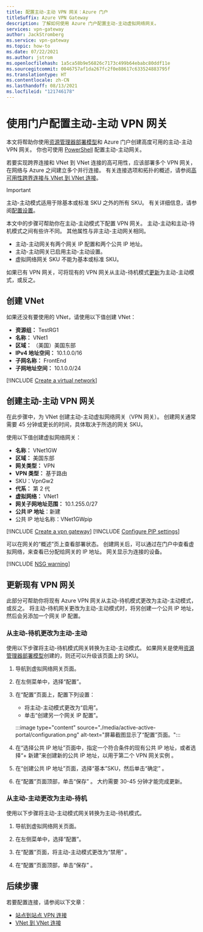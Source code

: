 ```yaml
---
title: 配置主动-主动 VPN 网关：Azure 门户
titleSuffix: Azure VPN Gateway
description: 了解如何使用 Azure 门户配置主动-主动虚拟网络网关。
services: vpn-gateway
author: JackStromberg
ms.service: vpn-gateway
ms.topic: how-to
ms.date: 07/22/2021
ms.author: jstrom
ms.openlocfilehash: 1a5ca58b9e56826c7173c499b64ebabc80ddf11e
ms.sourcegitcommit: 0046757af1da267fc2f0e88617c633524883795f
ms.translationtype: HT
ms.contentlocale: zh-CN
ms.lasthandoff: 08/13/2021
ms.locfileid: "121746178"
---
```

# <a name="configure-active-active-vpn-gateways-using-the-portal"></a>使用门户配置主动-主动 VPN 网关

本文将帮助你使用[资源管理器部署模型](../azure-resource-manager/management/deployment-models.md)和 Azure 门户创建高度可用的主动-主动 VPN 网关。 你也可使用 [PowerShell](vpn-gateway-activeactive-rm-powershell.md) 配置主动-主动网关。

若要实现跨界连接和 VNet 到 VNet 连接的高可用性，应该部署多个 VPN 网关，在网络与 Azure 之间建立多个并行连接。 有关连接选项和拓扑的概述，请参阅[高可用性跨界连接与 VNet 到 VNet 连接](vpn-gateway-highlyavailable.md)。

> [!IMPORTANT]
> 主动-主动模式适用于除基本或标准 SKU 之外的所有 SKU。 有关详细信息，请参阅[配置设置](vpn-gateway-about-vpn-gateway-settings.md#gwsku)。
>

本文中的步骤可帮助你在主动-主动模式下配置 VPN 网关。 主动-主动和主动-待机模式之间有些许不同。 其他属性与非主动-主动网关相同。 

* 主动-主动网关有两个网关 IP 配置和两个公共 IP 地址。
* 主动-主动网关已启用主动-主动设置。
* 虚拟网络网关 SKU 不能为基本或标准 SKU。

如果已有 VPN 网关，可将现有的 VPN 网关从主动-待机模式[更新](#update)为主动-主动模式，或反之。

## <a name="create-a-vnet"></a><a name="vnet"></a>创建 VNet

如果还没有要使用的 VNet，请使用以下值创建 VNet：

* **资源组：** TestRG1
* **名称：** VNet1
* **区域：** （美国）美国东部
* **IPv4 地址空间：** 10.1.0.0/16
* **子网名称：** FrontEnd
* **子网地址空间：** 10.1.0.0/24

[!INCLUDE [Create a virtual network](../../includes/vpn-gateway-basic-vnet-rm-portal-include.md)]

## <a name="create-an-active-active-vpn-gateway"></a><a name="gateway"></a>创建主动-主动 VPN 网关

在此步骤中，为 VNet 创建主动-主动虚拟网络网关（VPN 网关）。 创建网关通常需要 45 分钟或更长的时间，具体取决于所选的网关 SKU。

使用以下值创建虚拟网络网关：

* **名称：** VNet1GW
* **区域：** 美国东部
* **网关类型：** VPN
* **VPN 类型：** 基于路由
* SKU：VpnGw2
* **代系：** 第 2 代
* **虚拟网络：** VNet1
* **网关子网地址范围：** 10.1.255.0/27
* **公共 IP 地址**：新建
* 公共 IP 地址名称：VNet1GWpip

[!INCLUDE [Create a vpn gateway](../../includes/vpn-gateway-add-gw-portal-include.md)]
[!INCLUDE [Configure PIP settings](../../includes/vpn-gateway-add-gw-pip-active-portal-include.md)]

可以在网关的“概述”页上查看部署状态。 创建网关后，可以通过在门户中查看虚拟网络，来查看已分配给网关的 IP 地址。 网关显示为连接的设备。

[!INCLUDE [NSG warning](../../includes/vpn-gateway-no-nsg-include.md)]

## <a name="update-an-existing-vpn-gateway"></a><a name ="update"></a>更新现有 VPN 网关

此部分可帮助你将现有 Azure VPN 网关从主动-待机模式更改为主动-主动模式，或反之。 将主动-待机网关更改为主动-主动模式时，将另创建一个公共 IP 地址，然后会另添加一个网关 IP 配置。 

### <a name="change-active-standby-to-active-active"></a>从主动-待机更改为主动-主动

使用以下步骤将主动-待机模式网关转换为主动-主动模式。 如果网关是使用[资源管理器部署模型](../azure-resource-manager/management/deployment-models.md)创建的，则还可以升级该页面上的 SKU。

1. 导航到虚拟网络网关页面。

1. 在左侧菜单中，选择“配置”。

1. 在“配置”页面上，配置下列设置： 

   * 将主动-主动模式更改为“启用”。
   * 单击“创建另一个网关 IP 配置”。

   :::image type="content" source="./media/active-active-portal/configuration.png" alt-text="屏幕截图显示了“配置”页面。":::

1. 在“选择公共 IP 地址”页面中，指定一个符合条件的现有公共 IP 地址，或者选择“+ 新建”来创建新的公共 IP 地址，以用于第二个 VPN 网关实例 。

1. 在“创建公共 IP 地址”页面，选择“基本”SKU，然后单击“确定”  。

1. 在“配置”页面顶部，单击“保存” 。 大约需要 30-45 分钟才能完成更新。

### <a name="change-active-active-to-active-standby"></a>从主动-主动更改为主动-待机

使用以下步骤将主动-主动模式网关转换为主动-待机模式。

1. 导航到虚拟网络网关页面。

1. 在左侧菜单中，选择“配置”。

1. 在“配置”页面，将主动-主动模式更改为“禁用” 。

1. 在“配置”页面顶部，单击“保存” 。

## <a name="next-steps"></a>后续步骤

若要配置连接，请参阅以下文章：

* [站点到站点 VPN 连接](./tutorial-site-to-site-portal.md)
* [VNet 到 VNet 连接](vpn-gateway-howto-vnet-vnet-resource-manager-portal.md#configure-the-vnet1-gateway-connection)